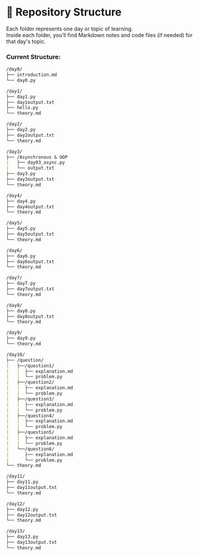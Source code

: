 # 📁 Repository Structure

Each folder represents one day or topic of learning.  
Inside each folder, you’ll find Markdown notes and code files (if needed) for that day's topic.

### Current Structure:
```md
/day0/
├── introduction.md
└── day0.py

/day1/
├── day1.py
├── day1output.txt
├── hello.py
└── theory.md

/day2/
├── day2.py
├── day2output.txt
└── theory.md

/day3/
├── /Asynchronous & OOP
|   ├── day03_async.py
|   └── output.txt
├── day3.py
├── day3output.txt
└── theory.md

/day4/
├── day4.py
├── day4output.txt
└── theory.md

/day5/
├── day5.py
├── day5output.txt
└── theory.md

/day6/
├── day6.py
├── day6output.txt
└── theory.md

/day7/
├── day7.py
├── day7output.txt
└── theory.md

/day8/
├── day8.py
├── day8output.txt
└── theory.md

/day9/
├── day9.py
└── theory.md

/day10/
├── /question/
|   ├──/question1/
|   |  ├── explanation.md
|   |  └── problem.py
|   ├──/question2/
|   |  ├── explanation.md
|   |  └── problem.py
|   ├──/question3/
|   |  ├── explanation.md
|   |  └── problem.py
|   ├──/question4/
|   |  ├── explanation.md
|   |  └── problem.py
|   ├──/question5/
|   |  ├── explanation.md
|   |  └── problem.py
|   └──/question6/
|      ├── explanation.md
|      └── problem.py 
└── theory.md

/day11/
├── day11.py
├── day11output.txt
└── theory.md

/day12/
├── day12.py
├── day12output.txt
└── theory.md

/day13/
├── day13.py
├── day13output.txt
└── theory.md
```